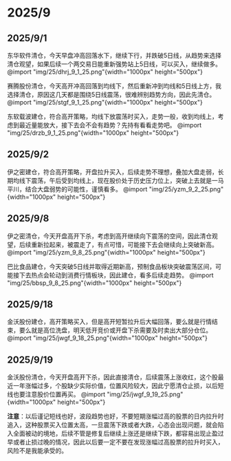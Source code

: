 # 2025/9

## 2025/9/1

东华软件清仓，今天早盘冲高回落水下，继续下行，并跌破5日线，从趋势来选择清仓观望，如果后续一个两交易日能重新强势站上5日线，可以买入，继续做多。
@import "img/25/dhrj_9_1_25.png"{width="1000px" height="500px"}

赛腾股份清仓，今天高开冲高回落到均线下，然后重新冲到均线和5日线上方，我选择清仓，原因这几天都是围绕5日线震荡，很难辨别趋势方向，因此先清仓。
@import "img/25/stgf_9_1_25.png"{width="1000px" height="500px"}

东软载波建仓，符合高开策略，均线下放震荡时买入，走势一般，收到均线上，考虑到最近量能放大，接下去会不会有趋势？先持有看看走势吧。
@import "img/25/drzb_9_1_25.png"{width="1000px" height="500px"}

## 2025/9/2

伊之密建仓，符合高开策略，开盘拉升买入，后续走势不理想，叠加大盘走弱，长期均线下震荡，午后受到均线上，现在股价处于历史压力位上，突破上去就是一马平川，结合大盘弱势的可能性，谨慎看多。
@import "img/25/yzm_9_2_25.png"{width="1000px" height="500px"}

## 2025/9/8

伊之密清仓，今天开盘高开下杀，考虑到高开继续向下震荡的空间，因此清仓观望，后续重新拉起来，被震走了，有点可惜，可能接下去会继续向上突破新高。
@import "img/25/yzm_9_8_25.png"{width="1000px" height="500px"}

巴比食品建仓，今天突破5日线并取得近期新高，预制食品板块突破震荡区间，可能接下去热点会轮动到消费行情板块，因此建仓，看多后续走趋势。
@import "img/25/bbsp_9_8_25.png"{width="1000px" height="500px"}

## 2025/9/18

金沃股份建仓，高开策略买入，但是高开短暂拉升后大幅回落，要么就是行情结束，要么就是高位洗盘，明天低开竞价或开盘下杀需要及时卖出大部分仓位。
@import "img/25/jwgf_9_18_25.png"{width="1000px" height="500px"}

## 2025/9/19

金沃股份清仓，今天开盘高开下杀，因此直接清仓，后续震荡上涨收红，这个股最近一年涨幅过多，个股缺少实际价值，位置风险较大，因此宁愿清仓止损，以后短线也要注意股价位置再买。
@import "img/25/jwgf_9_19_25.png"{width="1000px" height="500px"}

**注意**：以后谨记短线也好，波段趋势也好，不要短期涨幅过高的股票的日内拉升时追入，这种股票买入位置太高，一旦震荡下跌或者大跌，心态会出现问题，就会陷入全面被动的境地，后续不管是修复后继续上涨还是继续下跌，都容易出现止盈过早或者止损过晚的情况，因此以后要一定不要在发现涨幅过高股票的拉升时买入，风险不是我能承受的。
